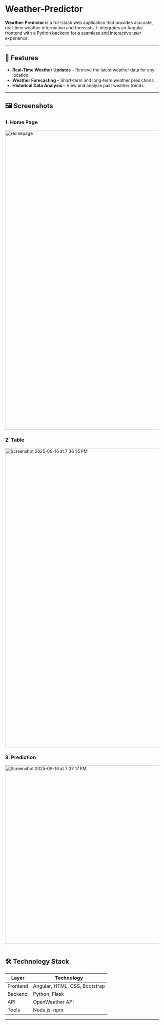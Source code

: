 # Weather-Predictor

**Weather-Predictor** is a full-stack web application that provides accurate, real-time weather information and forecasts. It integrates an Angular frontend with a Python backend for a seamless and interactive user experience.

---

## 🌟 Features

- **Real-Time Weather Updates** – Retrieve the latest weather data for any location.  
- **Weather Forecasting** – Short-term and long-term weather predictions.  
- **Historical Data Analysis** – View and analyze past weather trends.  
  
---

## 🖼️ Screenshots

### 1. Home Page
<img width="1710" height="981" alt="Homepage" src="https://github.com/user-attachments/assets/9bcc5b63-03a8-48a8-b658-158de48a492f" />


### 2. Table 
<img width="1710" height="980" alt="Screenshot 2025-09-16 at 7 36 55 PM" src="https://github.com/user-attachments/assets/73c5c273-690b-491c-8e44-cef5c39c7c5a" />

### 3. Prediction 
<img width="935" height="584" alt="Screenshot 2025-09-16 at 7 37 17 PM" src="https://github.com/user-attachments/assets/79bc0552-10f1-4e00-9287-5dce9c89992e" />

---

## 🛠️ Technology Stack

| Layer       | Technology |
|------------|------------|
| Frontend   | Angular, HTML, CSS, Bootstrap |
| Backend    | Python, Flask |
| API        | OpenWeather API |
| Tools      | Node.js, npm |

---



